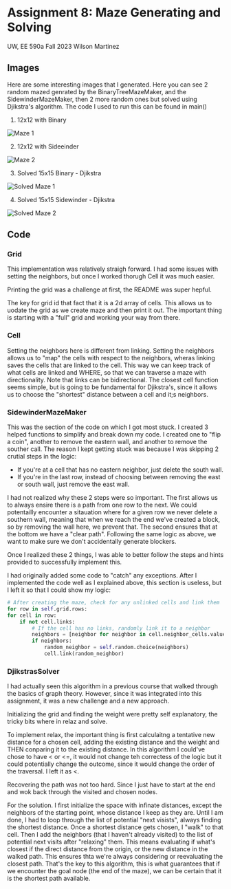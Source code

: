 # Assignment 8: Maze Generating and Solving

UW, EE 590a
Fall 2023
Wilson Martinez

## Images
Here are some interesting images that I generated. Here you can see 2 random mazed genrated by the BinaryTreeMazeMaker, and the SidewinderMazeMaker, then 2 more random ones but solved using Djikstra's algorithm. The code I used to run this can be found in main()

1. 12x12 with Binary

![Maze 1](images/binary_tree_maze.png)

2. 12x12 with Sideeinder

![Maze 2](images/sidewinder_maze.png)

3. Solved 15x15 Binary - Djikstra

![Solved Maze 1](images/solved_maze.png)

4. Solved 15x15 Sidewinder - Djikstra

![Solved Maze 2](images/solved_maze2.png)

## Code

### Grid
This implementation was relatively straigh forward. I had some issues with setting the neighbors, but once I worked thorugh Cell it was much easier.

Printing the grid was a challenge at first, the README was super hepful.

The key for grid id that fact that it is a 2d array of cells. This allows us to uodate the grid as we create maze and then print it out. The important thing is starting with a "full" grid and working your way from there. 

### Cell
Setting the neighbors here is different from linking. Setting the neighbors allows us to "map" the cells with respect to the neighbors, wheras linking saves the cells that are linked to the cell. This way we can keep track of what cells are linked and WHERE, so that we can traverse a maze with directionality. Note that links can be bidirectional. The closest cell function seems simple, but is going to be fundamental for Djikstra's, since it allows us to choose the "shortest" distance between a cell and it;s neighbors.

### SidewinderMazeMaker

This was the section of the code on which I got most stuck. I created 3 helped functions to simplify and break down my code. I created one to "flip a coin", another to remove the eastern wall, and another to remove the souther call. The reason I kept getting stuck was because I was skipping 2 crutial steps in the logic:

- If you're at a cell that has no eastern neighbor, just delete the south wall.
- If you're in the last row, instead of choosing between removing the east or south wall, just remove the east wall.

I had not realized why these 2 steps were so important. The first allows us to always ensire there is a path from one row to the next. We could potentailly encounter a sitauation where for a given row we never delete a southern wall, meaning that when we reach the end we've created a block, so by removing the wall here, we prevent that. The second ensures that at the bottom we have a "clear path". Following the same logic as above, we want to make sure we don't accidentally generate blockers.

Once I realized these 2 things, I was able to better follow the steps and hints provided to successfully implement this.

I had originally added some code to "catch" any exceptions. After I implemented the code well as I explained above, this section is useless, but I left it so that I could show my logic:

```python
# After creating the maze, check for any unlinked cells and link them
for row in self.grid.rows:
for cell in row:
    if not cell.links:
        # If the cell has no links, randomly link it to a neighbor
        neighbors = [neighbor for neighbor in cell.neighbor_cells.values() if neighbor]
        if neighbors:
            random_neighbor = self.random.choice(neighbors)
            cell.link(random_neighbor)
```

### DjikstrasSolver
I had actually seen this algorithm in a previous course that walked through the basics of graph theory. However, since it was integrated into this assignment, it was a new challenge and a new approach. 

Initializing the grid and finding the weight were pretty self explanatory, the tricky bits where in relaz and solve.

To implement relax, the important thing is first calculaitng a tentative new distance for a chosen cell, adding the existing distance and the weight and THEN conparing it to the existing distance. In this algorithm I could've chose to have < or <=, it would not change teh correctess of the logic but it could potentially change the outcome, since it would change the order of the traversal. I left it as <.

Recovering the path was not too hard. Since I just have to start at the end and wok back through the visited and chosen nodes. 

For the solution. I first initialize the space with infinate distances, except the neighbors of the starting point, whose distance I keep as they are. Until I am done, I had to loop through the list of potential "next visists", always finding the shortest distance. Once a shortest distance gets chosen, I "walk" to that cell. Then I add the neighbors (that I haven't already visited) to the list of potential next visits after "relaxing" them. This means evaluating if what's closest if the direct distance from the origin, or the new distance in the walked path. This ensures thta we're always considering or reevaluating the closest path. That's the key to this algorithm, this is what guarantees that if we encounter the goal node (the end of the maze), we can be certain that it is the shortest path available.
